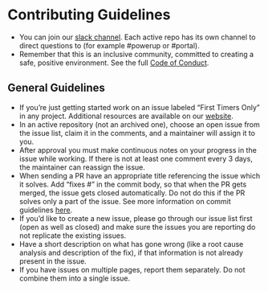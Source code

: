 # Contributing Guidelines
* You can join our [slack channel](http://systers.io/slack-systers-opensource/).  Each active repo has its own channel to direct questions to (for example #powerup or #portal).  
* Remember that this is an inclusive community, committed to creating a safe, positive environment.  See the full [Code of Conduct](/code_of_conduct.md).
## General Guidelines
* If you’re just getting started work on an issue labeled “First Timers Only” in any project. Additional resources are available on our [website](systers.io).
* In an active repository (not an archived one), choose an open issue from the issue list, claim it in the comments, and a maintainer will assign it to you.  
* After approval you must make continuous notes on your progress in the issue while working.  If there is not at least one comment every 3 days, the maintainer can reassign the issue.
* When sending a PR have an appropriate title referencing the issue which it solves. Add “fixes #<issue-number>” in the commit body, so that when the PR gets merged, the issue gets closed automatically. Do not do this if the PR solves only a part of the issue. See more information on commit guidelines [here](https://udacity.github.io/git-styleguide/).
* If you’d like to create a new issue, please go through our issue list first (open as well as closed) and make sure the issues you are reporting do not replicate the existing issues. 
* Have a short description on what has gone wrong (like a root cause analysis and description of the fix), if that information is not already present in the issue.
* If you have issues on multiple pages, report them separately. Do not combine them into a single issue.
